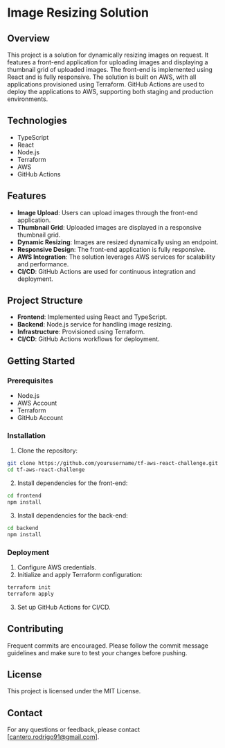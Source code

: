 # Image Resizing Solution

## Overview

This project is a solution for dynamically resizing images on request. It features a front-end application for uploading images and displaying a thumbnail grid of uploaded images. The front-end is implemented using React and is fully responsive. The solution is built on AWS, with all applications provisioned using Terraform. GitHub Actions are used to deploy the applications to AWS, supporting both staging and production environments.

## Technologies

- TypeScript
- React
- Node.js
- Terraform
- AWS
- GitHub Actions

## Features

- **Image Upload**: Users can upload images through the front-end application.
- **Thumbnail Grid**: Uploaded images are displayed in a responsive thumbnail grid.
- **Dynamic Resizing**: Images are resized dynamically using an endpoint.
- **Responsive Design**: The front-end application is fully responsive.
- **AWS Integration**: The solution leverages AWS services for scalability and performance.
- **CI/CD**: GitHub Actions are used for continuous integration and deployment.

## Project Structure

- **Frontend**: Implemented using React and TypeScript.
- **Backend**: Node.js service for handling image resizing.
- **Infrastructure**: Provisioned using Terraform.
- **CI/CD**: GitHub Actions workflows for deployment.

## Getting Started

### Prerequisites

- Node.js
- AWS Account
- Terraform
- GitHub Account

### Installation

1. Clone the repository:
  ```sh
  git clone https://github.com/yourusername/tf-aws-react-challenge.git
  cd tf-aws-react-challenge
  ```

2. Install dependencies for the front-end:
  ```sh
  cd frontend
  npm install
  ```

3. Install dependencies for the back-end:
  ```sh
  cd backend
  npm install
  ```

### Deployment

1. Configure AWS credentials.
2. Initialize and apply Terraform configuration:
  ```sh
  terraform init
  terraform apply
  ```

3. Set up GitHub Actions for CI/CD.

## Contributing

Frequent commits are encouraged. Please follow the commit message guidelines and make sure to test your changes before pushing.

## License

This project is licensed under the MIT License.

## Contact

For any questions or feedback, please contact [cantero.rodrigo91@gmail.com].
